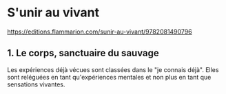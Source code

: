 # S'unir au vivant

https://editions.flammarion.com/sunir-au-vivant/9782081490796

## 1. Le corps, sanctuaire du sauvage

Les expériences déjà vécues sont classées dans le "je connais déjà". Elles sont reléguées en tant qu'expériences mentales et non plus en tant que sensations vivantes. 